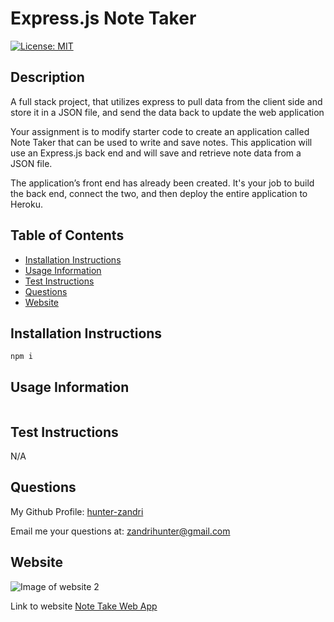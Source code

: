 # Express.js Note Taker 
[![License: MIT](https://img.shields.io/badge/License-MIT-yellow)](https://opensource.org/licenses/MIT)

## Description
A full stack project, that utilizes express to pull data from the client side and store it in a JSON file, and send the data back to update the web application

Your assignment is to modify starter code to create an application called Note Taker that can be used to write and save notes. This application will use an Express.js back end and will save and retrieve note data from a JSON file.

The application’s front end has already been created. It's your job to build the back end, connect the two, and then deploy the entire application to Heroku.

## Table of Contents
- [Installation Instructions](#installation-instructions)
- [Usage Information](#usage-information)
- [Test Instructions](#test-instructions)
- [Questions](#questions)
- [Website](#website)

## Installation Instructions
```
npm i
```

## Usage Information
```

```


## Test Instructions
N/A


## Questions
My Github Profile: [hunter-zandri](https://github.com/hunter-zandri)

Email me your questions at: [zandrihunter@gmail.com](mailto:zandrihunter@gmail.com)

## Website
![Image of website 2]()

Link to website
[Note Take Web App]()